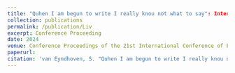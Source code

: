 ```yaml
---
title: "Quhen I am begun to write I really knou not what to say": Inter- and Intra-writer Variation in the Use of &lt;quh-&gt; in Early Modern Scots. 
collection: publications
permalink: /publication/Liv
excerpt: Conference Proceeding
date: 2024
venue: Conference Proceedings of the 21st International Conference of English Historical Linguistics (ICEHL21)
paperurl: 
citation: 'van Eyndhoven, S. "Quhen I am begun to write I really knou not what to say": Inter- and Intra-writer Variation in the Use of &lt;quh-&gt; in Early Modern Scots. In Conference Proceedings of the 21st International Conference of English Historical Linguistics (ICEHL21), Amsterdam: John Benjamins.'
---
```

